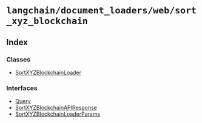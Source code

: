 `langchain/document_loaders/web/sort_xyz_blockchain`
====================================================

Index[](#index "Direct link to Index")
---------------------------------------

### Classes[](#classes "Direct link to Classes")

*   [SortXYZBlockchainLoader](/docs/api/document_loaders_web_sort_xyz_blockchain/classes/SortXYZBlockchainLoader)

### Interfaces[](#interfaces "Direct link to Interfaces")

*   [Query](/docs/api/document_loaders_web_sort_xyz_blockchain/interfaces/Query)
*   [SortXYZBlockchainAPIResponse](/docs/api/document_loaders_web_sort_xyz_blockchain/interfaces/SortXYZBlockchainAPIResponse)
*   [SortXYZBlockchainLoaderParams](/docs/api/document_loaders_web_sort_xyz_blockchain/interfaces/SortXYZBlockchainLoaderParams)